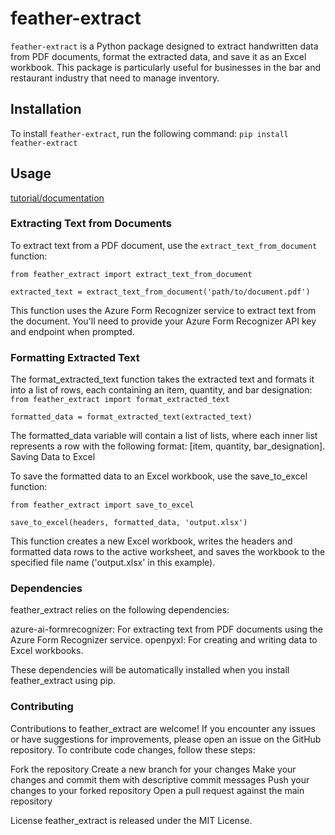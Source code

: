 # feather-extract

`feather-extract` is a Python package designed to extract handwritten data from PDF documents, format the extracted data, and save it as an Excel workbook. This package is particularly useful for businesses in the bar and restaurant industry that need to manage inventory.

## Installation

To install `feather-extract`, run the following command:
`pip install feather-extract`

## Usage

[tutorial/documentation](https://packaging.python.org/en/latest/tutorials/packaging-projects/)

### Extracting Text from Documents

To extract text from a PDF document, use the `extract_text_from_document` function:

`from feather_extract import extract_text_from_document`

`extracted_text = extract_text_from_document('path/to/document.pdf')`

This function uses the Azure Form Recognizer service to extract text from the document. You'll need to provide your Azure Form Recognizer API key and endpoint when prompted.

### Formatting Extracted Text

The format_extracted_text function takes the extracted text and formats it into a list of rows, each containing an item, quantity, and bar designation:
`from feather_extract import format_extracted_text`

`formatted_data = format_extracted_text(extracted_text)`

The formatted_data variable will contain a list of lists, where each inner list represents a row with the following format: [item, quantity, bar_designation].
Saving Data to Excel

To save the formatted data to an Excel workbook, use the save_to_excel function:

`from feather_extract import save_to_excel`

`save_to_excel(headers, formatted_data, 'output.xlsx')`

This function creates a new Excel workbook, writes the headers and formatted data rows to the active worksheet, and saves the workbook to the specified file name ('output.xlsx' in this example).

### Dependencies

feather_extract relies on the following dependencies:

azure-ai-formrecognizer: For extracting text from PDF documents using the Azure Form Recognizer service.
openpyxl: For creating and writing data to Excel workbooks.

These dependencies will be automatically installed when you install feather_extract using pip.

### Contributing
Contributions to feather_extract are welcome! If you encounter any issues or have suggestions for improvements, please open an issue on the GitHub repository.
To contribute code changes, follow these steps:

Fork the repository
Create a new branch for your changes
Make your changes and commit them with descriptive commit messages
Push your changes to your forked repository
Open a pull request against the main repository

License
feather_extract is released under the MIT License.
